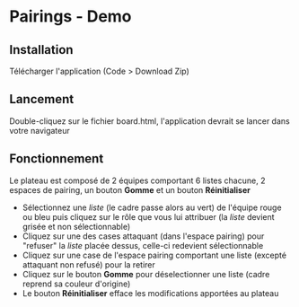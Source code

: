 # Pairings - Demo
## Installation
Télécharger l'application (Code > Download Zip)

## Lancement
Double-cliquez sur le fichier board.html, l'application devrait se lancer dans votre navigateur

## Fonctionnement
Le plateau est composé de 2 équipes comportant 6 listes chacune, 2 espaces de pairing, un bouton __Gomme__ et un bouton __Réinitialiser__
- Sélectionnez une *liste* (le cadre passe alors au vert) de l'équipe rouge ou bleu puis cliquez sur le rôle que vous lui attribuer (la *liste* devient grisée et non sélectionnable)
- Cliquez sur une des cases attaquant (dans l'espace pairing) pour "refuser" la *liste* placée dessus, celle-ci redevient sélectionnable
- Cliquez sur une case de l'espace pairing comportant une liste (excepté attaquant non refusé) pour la retirer
- Cliquez sur le bouton __Gomme__ pour déselectionner une liste (cadre reprend sa couleur d'origine)
- Le bouton __Réinitialiser__ efface les modifications apportées au plateau
